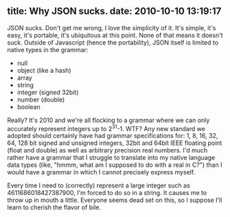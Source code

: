 title: Why JSON sucks.
date: 2010-10-10 13:19:17
---

<p>JSON sucks.  Don't get me wrong, I love the simplicity of it.  It's simple, it's easy, it's portable, it's ubiquitous at this point. None of that means it doesn't suck.  Outside of Javascript (hence the portability), JSON itself is limited to native types in the grammar:</p>

<ul>
  <li>null</li>
  <li>object (like a hash)</li>
  <li>array</li>
  <li>string</li>
  <li>integer (signed 32bit)</li>
  <li>number (double)</li>
  <li>boolean</li>
</ul>

<p>Really? It's 2010 and we're all flocking to a grammar where we can only accurately represent integers up to 2<sup>31</sup>-1. WTF?  Any new standard we adopted should certainly have had grammar specifications for: 1, 8, 16, 32, 64, 128 bit signed and unsigned integers, 32bit and 64bit IEEE floating point (float and double) as well as arbitrary precision real numbers.  I'd much rather have a grammar that I struggle to translate into my native language data types (like, "hmmm, what am I supposed to do with a real in C?") than I would have a grammar in which I cannot precisely express myself.</p>

<p>Every time I need to (correctly) represent a large integer such as 4611686018427387900, I'm forced to do so in a string.  It causes me to throw up in mouth a little. Everyone seems dead set on this, so I suppose I'll learn to cherish the flavor of bile.</p>
